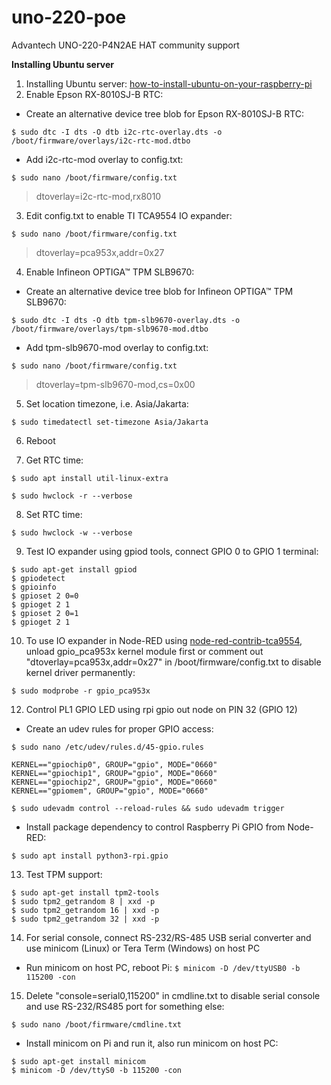 # uno-220-poe
Advantech UNO-220-P4N2AE HAT community support

**Installing Ubuntu server**

1. Installing Ubuntu server: [how-to-install-ubuntu-on-your-raspberry-pi](https://ubuntu.com/tutorials/how-to-install-ubuntu-on-your-raspberry-pi)
2. Enable Epson RX-8010SJ-B RTC:

- Create an alternative device tree blob for Epson RX-8010SJ-B RTC:

`$ sudo dtc -I dts -O dtb i2c-rtc-overlay.dts -o /boot/firmware/overlays/i2c-rtc-mod.dtbo`

- Add i2c-rtc-mod overlay to config.txt:

`$ sudo nano /boot/firmware/config.txt`

> dtoverlay=i2c-rtc-mod,rx8010

3. Edit config.txt to enable TI TCA9554 IO expander:

`$ sudo nano /boot/firmware/config.txt`

> dtoverlay=pca953x,addr=0x27

4. Enable Infineon OPTIGA™ TPM SLB9670:

- Create an alternative device tree blob for Infineon OPTIGA™ TPM SLB9670:

`$ sudo dtc -I dts -O dtb tpm-slb9670-overlay.dts -o /boot/firmware/overlays/tpm-slb9670-mod.dtbo`

- Add tpm-slb9670-mod overlay to config.txt:

`$ sudo nano /boot/firmware/config.txt`

> dtoverlay=tpm-slb9670-mod,cs=0x00

5. Set location timezone, i.e. Asia/Jakarta:

`$ sudo timedatectl set-timezone Asia/Jakarta`

6. Reboot

7. Get RTC time:

`$ sudo apt install util-linux-extra`

`$ sudo hwclock -r --verbose`

8. Set RTC time:

`$ sudo hwclock -w --verbose`

9. Test IO expander using gpiod tools, connect GPIO 0 to GPIO 1 terminal:

```
$ sudo apt-get install gpiod
$ gpiodetect
$ gpioinfo
$ gpioset 2 0=0
$ gpioget 2 1
$ gpioset 2 0=1
$ gpioget 2 1
```

10. To use IO expander in Node-RED using [node-red-contrib-tca9554](https://flows.nodered.org/node/node-red-contrib-tca9554), unload gpio_pca953x kernel module first or comment out "dtoverlay=pca953x,addr=0x27" in /boot/firmware/config.txt to disable kernel driver permanently:

`$ sudo modprobe -r gpio_pca953x`

12. Control PL1 GPIO LED using rpi gpio out node on PIN 32 (GPIO 12)

- Create an udev rules for proper GPIO access:

`$ sudo nano /etc/udev/rules.d/45-gpio.rules`
````
KERNEL=="gpiochip0", GROUP="gpio", MODE="0660"
KERNEL=="gpiochip1", GROUP="gpio", MODE="0660"
KERNEL=="gpiochip2", GROUP="gpio", MODE="0660"
KERNEL=="gpiomem", GROUP="gpio", MODE="0660"
````
`$ sudo udevadm control --reload-rules && sudo udevadm trigger`

- Install package dependency to control Raspberry Pi GPIO from Node-RED:

`$ sudo apt install python3-rpi.gpio`

13. Test TPM support:

```
$ sudo apt-get install tpm2-tools
$ sudo tpm2_getrandom 8 | xxd -p
$ sudo tpm2_getrandom 16 | xxd -p
$ sudo tpm2_getrandom 32 | xxd -p
```

14. For serial console, connect RS-232/RS-485 USB serial converter and use minicom (Linux) or Tera Term (Windows) on host PC

- Run minicom on host PC, reboot Pi:
`$ minicom -D /dev/ttyUSB0 -b 115200 -con`

15. Delete "console=serial0,115200" in cmdline.txt to disable serial console and use RS-232/RS485 port for something else:

`$ sudo nano /boot/firmware/cmdline.txt`

- Install minicom on Pi and run it, also run minicom on host PC:
```
$ sudo apt-get install minicom
$ minicom -D /dev/ttyS0 -b 115200 -con
```
